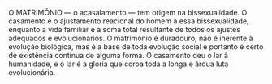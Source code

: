 ﻿O MATRIMÔNIO — o acasalamento — tem origem na bissexualidade. O casamento é o ajustamento reacional do homem a essa bissexualidade, enquanto a vida familiar é a soma total resultante de todos os ajustes adequados e evolucionários. O matrimônio é duradouro, não é inerente à evolução biológica, mas é a base de toda evolução social e portanto é certo de existência contínua de alguma forma. O casamento deu o lar à humanidade, e o lar é a glória que coroa toda a longa e árdua luta evolucionária.